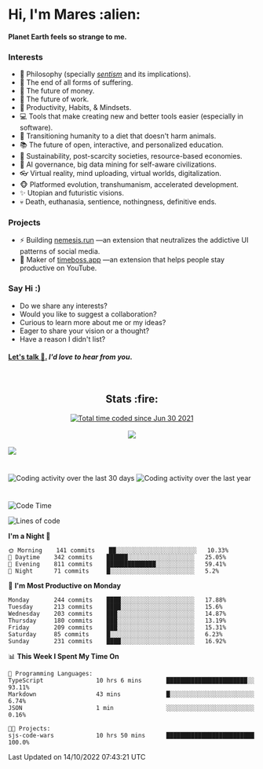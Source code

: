 <h1>Hi, I'm Mares :alien:</h1>

#### Planet Earth feels so strange to me.

### **Interests**

- 🌊 Philosophy (specially [_sentism_][sentismmedium] and its implications).
- 🎯 The end of all forms of suffering.
- 💸 The future of money.
- 💼 The future of work.
- 🧠 Productivity, Habits, & Mindsets.
- 💻 Tools that make creating new and better tools easier (especially in software).
- 🥗 Transitioning humanity to a diet that doesn't harm animals.
- 📚 The future of open, interactive, and personalized education.
- 🌱 Sustainability, post-scarcity societies, resource-based economies.
- 🤖 AI governance, big data mining for self-aware civilizations.
- 👓 Virtual reality, mind uploading, virtual worlds, digitalization.
- 🐵 Platformed evolution, transhumanism, accelerated development.
- ✨ Utopian and futuristic visions.
- 💀 Death, euthanasia, sentience, nothingness, definitive ends.


### **Projects**

- ⚡ Building [nemesis.run](https://chrome.google.com/webstore/detail/nemesis-%E2%80%93-humane-design-f/blfbbifgjgikekfochleknjcopefifgo?hl=en) —an extension that neutralizes the addictive UI patterns of social media.
- 💎 Maker of [timeboss.app](https://timeboss.app) —an extension that helps people stay productive on YouTube.


### **Say Hi :)**

- Do we share any interests?
- Would you like to suggest a collaboration?
- Curious to learn more about me or my ideas?
- Eager to share your vision or a thought?
- Have a reason I didn't list?

#### [Let's talk :wave:.](mailto:mareszhar@gmail.com) _I'd love to hear from you_.

[sentismmedium]: https://medium.com/@mareszhar/born-a-prisoner-a-reflection-about-life-its-struggles-and-a-plan-to-escape-d8566ce9b026

<br>

<h2 align="center">Stats :fire:</h2>

<div align="center">
  <a href="https://wakatime.com/@cfdc0e0d-4860-4b62-9ff0-cb659185525e">
    <img src="https://wakatime.com/badge/user/cfdc0e0d-4860-4b62-9ff0-cb659185525e.svg" alt="Total time coded since Jun 30 2021" />
  </a>
</div>

<br>

<!-- 
Add or remove this: 
&dates=B1AAB3FF 
...or this...
&date_format=M%20j%5B%2C%20Y%5D
from the *streak stats URL below* if they get bugged and aren't updating: 
-->

<div align="center">
  <img src="https://github-readme-streak-stats.herokuapp.com?user=mareszhar&theme=black-ice&hide_border=true&stroke=FFFFFF15&ring=DF8FFE&fire=DF8FFE&currStreakLabel=DF8FFE&background=1A232A&currStreakNum=86FFAB&dates=B1AAB3FF&date_format=M%20j%5B%2C%20Y%5D">
</div>

<br>

<img src="https://activity-graph.herokuapp.com/graph?username=mareszhar&theme=nord&bg_color=00000000&color=979797&line=DF8FFE&point=00000000&area=true&hide_border=true">

<br>

<h1></h1>

<img src="https://wakatime.com/share/@mares/5df0ff02-9c79-41b4-b540-51dc9c65a57b.svg" alt="Coding activity over the last 30 days" />
<img src="https://wakatime.com/share/@mares/ea89ba71-f374-40af-930c-e0655909fe37.svg" alt="Coding activity over the last year" />

<h1></h1>

<!--START_SECTION:waka-->
![Code Time](http://img.shields.io/badge/Code%20Time-613%20hrs%2047%20mins-blue)

![Lines of code](https://img.shields.io/badge/From%20Hello%20World%20I%27ve%20Written-168%20Thousand%20lines%20of%20code-blue)

**I'm a Night 🦉** 

```text
🌞 Morning    141 commits    ██░░░░░░░░░░░░░░░░░░░░░░░   10.33% 
🌆 Daytime    342 commits    ██████░░░░░░░░░░░░░░░░░░░   25.05% 
🌃 Evening    811 commits    ██████████████░░░░░░░░░░░   59.41% 
🌙 Night      71 commits     █░░░░░░░░░░░░░░░░░░░░░░░░   5.2%

```
📅 **I'm Most Productive on Monday** 

```text
Monday       244 commits    ████░░░░░░░░░░░░░░░░░░░░░   17.88% 
Tuesday      213 commits    ████░░░░░░░░░░░░░░░░░░░░░   15.6% 
Wednesday    203 commits    ███░░░░░░░░░░░░░░░░░░░░░░   14.87% 
Thursday     180 commits    ███░░░░░░░░░░░░░░░░░░░░░░   13.19% 
Friday       209 commits    ███░░░░░░░░░░░░░░░░░░░░░░   15.31% 
Saturday     85 commits     █░░░░░░░░░░░░░░░░░░░░░░░░   6.23% 
Sunday       231 commits    ████░░░░░░░░░░░░░░░░░░░░░   16.92%

```


📊 **This Week I Spent My Time On** 

```text
💬 Programming Languages: 
TypeScript               10 hrs 6 mins       ███████████████████████░░   93.11% 
Markdown                 43 mins             █░░░░░░░░░░░░░░░░░░░░░░░░   6.74% 
JSON                     1 min               ░░░░░░░░░░░░░░░░░░░░░░░░░   0.16%

🐱‍💻 Projects: 
sjs-code-wars            10 hrs 50 mins      █████████████████████████   100.0%

```


 Last Updated on 14/10/2022 07:43:21 UTC
<!--END_SECTION:waka-->
